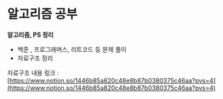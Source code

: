 # 알고리즘 공부
**알고리즘, PS 정리**

- 백준 , 프로그래머스, 리트코드 등 문제 풀이
- 자료구조 정리

자료구조 내용 링크 : [https://www.notion.so/1446b85a820c48e8b87b0380375c46aa?pvs=4](https://www.notion.so/1446b85a820c48e8b87b0380375c46aa?pvs=4)
